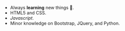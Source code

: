 * Always **learning** new things :blue_book:.
* HTML5 and CSS.
* *Javascript*.
* Minor knowledge on Bootstrap, JQuery, and Python.
